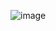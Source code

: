 ![image](https://github.com/ArthurBrigueli/GymPump/assets/95196719/64a74baf-1d4e-4964-bafb-00a4243539ea)

